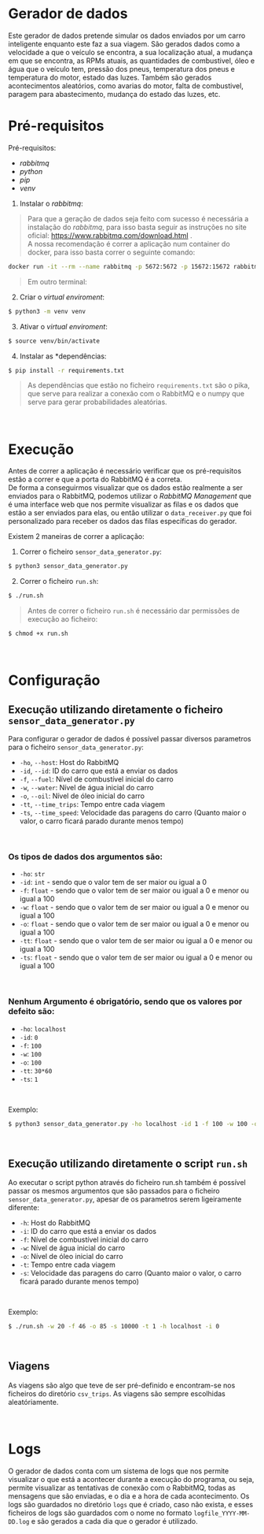 # Gerador de dados

Este gerador de dados pretende simular os dados enviados por um carro inteligente enquanto este faz a sua viagem. São gerados dados como a velocidade a que o veículo se encontra, a sua localização atual, a mudança em que se encontra, as RPMs atuais, as quantidades de combustivel, óleo e água que o veículo tem, pressão dos pneus, temperatura dos pneus e temperatura do motor, estado das luzes. Também são gerados acontecimentos aleatórios, como avarias do motor, falta de combustivel, paragem para abastecimento, mudança do estado das luzes, etc.
</br>

# Pré-requisitos

Pré-requisitos:
- _rabbitmq_
- _python_
- _pip_
- _venv_

1. Instalar o _rabbitmq_:
> Para que a geração de dados seja feito com sucesso é necessária a instalação do _rabbitmq_, para isso basta seguir as instruções no site oficial: https://www.rabbitmq.com/download.html .<br>
A nossa recomendação é correr a aplicação num container do docker, para isso basta correr o seguinte comando:
```bash
docker run -it --rm --name rabbitmq -p 5672:5672 -p 15672:15672 rabbitmq:3.11-management
```


> Em outro terminal:
2. Criar o *virtual enviroment*:
```bash
$ python3 -m venv venv
```
3. Ativar o *virtual enviroment*:
```bash
$ source venv/bin/activate
```
4. Instalar as *dependências:
```bash
$ pip install -r requirements.txt
```
> As dependências que estão no ficheiro `requirements.txt` são o pika, que serve para realizar a conexão com o RabbitMQ e o numpy que serve para gerar probabilidades aleatórias.

</br>

# Execução

Antes de correr a aplicação é necessário verificar que os pré-requisitos estão a correr e que a porta do RabbitMQ é a correta.<br>
De forma a conseguirmos visualizar que os dados estão realmente a ser enviados para o RabbitMQ, podemos utilizar o _RabbitMQ Management_ que é uma interface web que nos permite visualizar as filas e os dados que estão a ser enviados para elas, ou então utilizar o `data_receiver.py` que foi personalizado para receber os dados das filas específicas do gerador.<br>

Existem 2 maneiras de correr a aplicação:
1. Correr o ficheiro `sensor_data_generator.py`:
```bash
$ python3 sensor_data_generator.py
```

2. Correr o ficheiro `run.sh`:
```bash
$ ./run.sh
```
> Antes de correr o ficheiro `run.sh` é necessário dar permissões de execução ao ficheiro:
```bash
$ chmod +x run.sh
```

<br>

# Configuração

## Execução utilizando diretamente o ficheiro `sensor_data_generator.py`
Para configurar o gerador de dados é possível passar diversos parametros para o ficheiro `sensor_data_generator.py`:
- `-ho`, `--host`: Host do RabbitMQ
- `-id`, `--id`: ID do carro que está a enviar os dados
- `-f`, `--fuel`: Nível de combustível inicial do carro
- `-w`, `--water`: Nível de água inicial do carro
- `-o`, `--oil`: Nível de óleo inicial do carro
- `-tt`, `--time_trips`: Tempo entre cada viagem
- `-ts`, `--time_speed`: Velocidade das paragens do carro (Quanto maior o valor, o carro ficará parado durante menos tempo)

<br>

### Os tipos de dados dos argumentos são:
- `-ho`: `str`
- `-id`: `int` - sendo que o valor tem de ser maior ou igual a 0
- `-f`: `float` - sendo que o valor tem de ser maior ou igual a 0 e menor ou igual a 100
- `-w`: `float` - sendo que o valor tem de ser maior ou igual a 0 e menor ou igual a 100
- `-o`: `float` - sendo que o valor tem de ser maior ou igual a 0 e menor ou igual a 100
- `-tt`: `float` - sendo que o valor tem de ser maior ou igual a 0 e menor ou igual a 100
- `-ts`: `float` - sendo que o valor tem de ser maior ou igual a 0 e menor ou igual a 100

<br>

### Nenhum Argumento é obrigatório, sendo que os valores por defeito são:
- `-ho`: `localhost`
- `-id`: `0`
- `-f`: `100`
- `-w`: `100`
- `-o`: `100`
- `-tt`: `30*60`
- `-ts`: `1`

<br>

Exemplo:
```bash
$ python3 sensor_data_generator.py -ho localhost -id 1 -f 100 -w 100 -o 100 -tt 10 -ts 10
```

<br>

## Execução utilizando diretamente o script `run.sh`
Ao executar o script python através do ficheiro run.sh também é possível passar os mesmos argumentos que são passados para o ficheiro `sensor_data_generator.py`, apesar de os parametros serem ligeiramente diferente:
- `-h`: Host do RabbitMQ
- `-i`: ID do carro que está a enviar os dados
- `-f`: Nível de combustível inicial do carro
- `-w`: Nível de água inicial do carro
- `-o`: Nível de óleo inicial do carro
- `-t`: Tempo entre cada viagem
- `-s`: Velocidade das paragens do carro (Quanto maior o valor, o carro ficará parado durante menos tempo)

<br>

Exemplo:
```bash
$ ./run.sh -w 20 -f 46 -o 85 -s 10000 -t 1 -h localhost -i 0
```

<br>

## Viagens

As viagens são algo que teve de ser pré-definido e encontram-se nos ficheiros do diretório `csv_trips`. As viagens são sempre escolhidas aleatóriamente.

<br>

# Logs
O gerador de dados conta com um sistema de logs que nos permite visualizar o que está a acontecer durante a execução do programa, ou seja, permite visualizar as tentativas de conexão com o RabbitMQ, todas as mensagens que são enviadas, e o dia e a hora de cada acontecimento.
Os logs são guardados no diretório `logs` que é criado, caso não exista, e esses ficheiros de logs são guardados com o nome no formato `logfile_YYYY-MM-DD.log` e são gerados a cada dia que o gerador é utilizado.
<br>